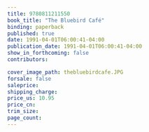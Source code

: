 ```yaml
---
title: 9780811211550
book_title: "The Bluebird Café"
binding: paperback
published: true
date: 1991-04-01T06:00:41-04:00
publication_date: 1991-04-01T06:00:41-04:00
show_in_forthcoming: false
contributors:

cover_image_path: thebluebirdcafe.JPG
forsale: false
saleprice:
shipping_charge:
price_us: 10.95
price_cn:
trim_size:
page_count:
---
```


